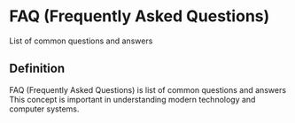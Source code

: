 # FAQ (Frequently Asked Questions)

List of common questions and answers

## Definition
FAQ (Frequently Asked Questions) is list of common questions and answers This concept is important in understanding modern technology and computer systems.
